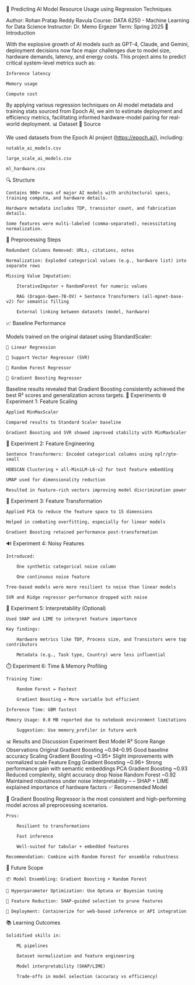 🚀 Predicting AI Model Resource Usage using Regression Techniques

Author: Rohan Pratap Reddy Ravula
Course: DATA 6250 - Machine Learning for Data Science
Instructor: Dr. Memo Ergezer
Term: Spring 2025
🧠 Introduction

With the explosive growth of AI models such as GPT-4, Claude, and Gemini, deployment decisions now face major challenges due to model size, hardware demands, latency, and energy costs. This project aims to predict critical system-level metrics such as:

    Inference latency

    Memory usage

    Compute cost

By applying various regression techniques on AI model metadata and training stats sourced from Epoch AI, we aim to estimate deployment and efficiency metrics, facilitating informed hardware-model pairing for real-world deployment.
📊 Dataset
📌 Source

We used datasets from the Epoch AI project (https://epoch.ai/), including:

    notable_ai_models.csv

    large_scale_ai_models.csv

    ml_hardware.csv

🔍 Structure

    Contains 900+ rows of major AI models with architectural specs, training compute, and hardware details.

    Hardware metadata includes TDP, transistor count, and fabrication details.

    Some features were multi-labeled (comma-separated), necessitating normalization.

🔧 Preprocessing Steps

    Redundant Columns Removed: URLs, citations, notes

    Normalization: Exploded categorical values (e.g., hardware list) into separate rows

    Missing Value Imputation:

        IterativeImputer + RandomForest for numeric values

        RAG (Dragon-Qwen-7B-OV) + Sentence Transformers (all-mpnet-base-v2) for semantic filling

        External linking between datasets (model, hardware)

📈 Baseline Performance

Models trained on the original dataset using StandardScaler:

    🔹 Linear Regression

    🔹 Support Vector Regressor (SVR)

    🔹 Random Forest Regressor

    🔹 Gradient Boosting Regressor

Baseline results revealed that Gradient Boosting consistently achieved the best R² scores and generalization across targets.
🔬 Experiments
⚙️ Experiment 1: Feature Scaling

    Applied MinMaxScaler

    Compared results to Standard Scaler baseline

    Gradient Boosting and SVR showed improved stability with MinMaxScaler

🧪 Experiment 2: Feature Engineering

    Sentence Transformers: Encoded categorical columns using nplr/gte-small

    HDBSCAN Clustering + all-MiniLM-L6-v2 for text feature embedding

    UMAP used for dimensionality reduction

    Resulted in feature-rich vectors improving model discrimination power

🔄 Experiment 3: Feature Transformation

    Applied PCA to reduce the feature space to 15 dimensions

    Helped in combating overfitting, especially for linear models

    Gradient Boosting retained performance post-transformation

🔊 Experiment 4: Noisy Features

    Introduced:

        One synthetic categorical noise column

        One continuous noise feature

    Tree-based models were more resilient to noise than linear models

    SVR and Ridge regressor performance dropped with noise

🧠 Experiment 5: Interpretability (Optional)

    Used SHAP and LIME to interpret feature importance

    Key findings:

        Hardware metrics like TDP, Process size, and Transistors were top contributors

        Metadata (e.g., Task type, Country) were less influential

⏱️ Experiment 6: Time & Memory Profiling

    Training Time:

        Random Forest = Fastest

        Gradient Boosting = More variable but efficient

    Inference Time: GBM fastest

    Memory Usage: 0.0 MB reported due to notebook environment limitations

        Suggestion: Use memory_profiler in future work

📊 Results and Discussion
Experiment	Best Model	R² Score Range	Observations
Original	Gradient Boosting	~0.94–0.95	Good baseline accuracy
Scaling	Gradient Boosting	~0.95+	Slight improvements with normalized scale
Feature Engg	Gradient Boosting	~0.96+	Strong performance gain with semantic embeddings
PCA	Gradient Boosting	~0.93	Reduced complexity, slight accuracy drop
Noise	Random Forest	~0.92	Maintained robustness under noise
Interpretability	–	–	SHAP + LIME explained importance of hardware factors
✅ Recommended Model

🎯 Gradient Boosting Regressor is the most consistent and high-performing model across all preprocessing scenarios.

    Pros:

        Resilient to transformations

        Fast inference

        Well-suited for tabular + embedded features

    Recommendation: Combine with Random Forest for ensemble robustness

🔭 Future Scope

    📦 Model Ensembling: Gradient Boosting + Random Forest

    🔧 Hyperparameter Optimization: Use Optuna or Bayesian tuning

    🧹 Feature Reduction: SHAP-guided selection to prune features

    📱 Deployment: Containerize for web-based inference or API integration

📚 Learning Outcomes

    Solidified skills in:

        ML pipelines

        Dataset normalization and feature engineering

        Model interpretability (SHAP/LIME)

        Trade-offs in model selection (accuracy vs efficiency)
